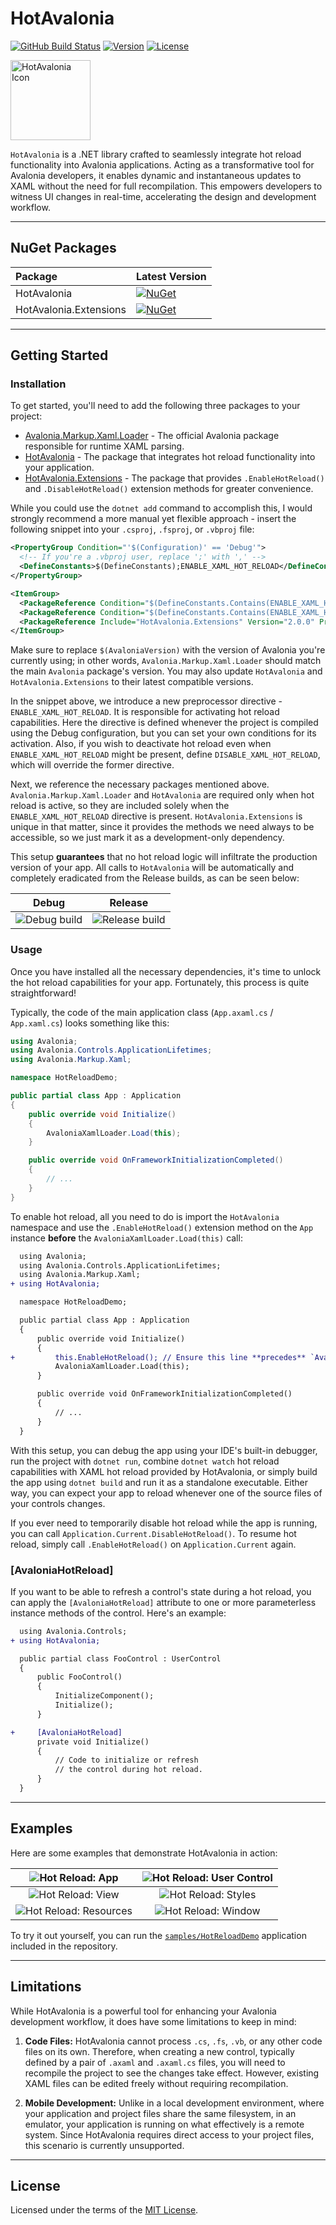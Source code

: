 # HotAvalonia

[![GitHub Build Status](https://img.shields.io/github/actions/workflow/status/Kir-Antipov/HotAvalonia/build.yml?logo=github)](https://github.com/Kir-Antipov/HotAvalonia/actions/workflows/build.yml)
[![Version](https://img.shields.io/github/v/release/Kir-Antipov/HotAvalonia?sort=date&label=version)](https://github.com/Kir-Antipov/HotAvalonia/releases/latest)
[![License](https://img.shields.io/github/license/Kir-Antipov/HotAvalonia?cacheSeconds=36000)](https://github.com/Kir-Antipov/HotAvalonia/blob/HEAD/LICENSE.md)

<img alt="HotAvalonia Icon" src="https://raw.githubusercontent.com/Kir-Antipov/HotAvalonia/HEAD/media/icon.png" width="128">

`HotAvalonia` is a .NET library crafted to seamlessly integrate hot reload functionality into Avalonia applications. Acting as a transformative tool for Avalonia developers, it enables dynamic and instantaneous updates to XAML without the need for full recompilation. This empowers developers to witness UI changes in real-time, accelerating the design and development workflow.

----

## NuGet Packages

| **Package** | **Latest Version** |
|:------------|:-------------------|
| HotAvalonia | [![NuGet](https://img.shields.io/nuget/v/HotAvalonia?logo=nuget&label=nuget)](https://nuget.org/packages/HotAvalonia/ "Download HotAvalonia from NuGet.org") |
| HotAvalonia.Extensions | [![NuGet](https://img.shields.io/nuget/v/HotAvalonia.Extensions?logo=nuget&label=nuget)](https://nuget.org/packages/HotAvalonia.Extensions/ "Download HotAvalonia.Extensions from NuGet.org") |

----

## Getting Started

### Installation

To get started, you'll need to add the following three packages to your project:

 - [Avalonia.Markup.Xaml.Loader](https://nuget.org/packages/Avalonia.Markup.Xaml.Loader/) - The official Avalonia package responsible for runtime XAML parsing.
 - [HotAvalonia](https://nuget.org/packages/HotAvalonia/) - The package that integrates hot reload functionality into your application.
 - [HotAvalonia.Extensions](https://nuget.org/packages/HotAvalonia.Extensions/) - The package that provides `.EnableHotReload()` and `.DisableHotReload()` extension methods for greater convenience.

While you could use the `dotnet add` command to accomplish this, I would strongly recommend a more manual yet flexible approach - insert the following snippet into your `.csproj`, `.fsproj`, or `.vbproj` file:

```xml
<PropertyGroup Condition="'$(Configuration)' == 'Debug'">
  <!-- If you're a .vbproj user, replace ';' with ',' -->
  <DefineConstants>$(DefineConstants);ENABLE_XAML_HOT_RELOAD</DefineConstants>
</PropertyGroup>

<ItemGroup>
  <PackageReference Condition="$(DefineConstants.Contains(ENABLE_XAML_HOT_RELOAD))" Include="Avalonia.Markup.Xaml.Loader" Version="$(AvaloniaVersion)" />
  <PackageReference Condition="$(DefineConstants.Contains(ENABLE_XAML_HOT_RELOAD))" Include="HotAvalonia" Version="2.0.0" />
  <PackageReference Include="HotAvalonia.Extensions" Version="2.0.0" PrivateAssets="All" />
</ItemGroup>
```

Make sure to replace `$(AvaloniaVersion)` with the version of Avalonia you're currently using; in other words, `Avalonia.Markup.Xaml.Loader` should match the main `Avalonia` package's version. You may also update `HotAvalonia` and `HotAvalonia.Extensions` to their latest compatible versions.

In the snippet above, we introduce a new preprocessor directive - `ENABLE_XAML_HOT_RELOAD`. It is responsible for activating hot reload capabilities. Here the directive is defined whenever the project is compiled using the Debug configuration, but you can set your own conditions for its activation. Also, if you wish to deactivate hot reload even when `ENABLE_XAML_HOT_RELOAD` might be present, define `DISABLE_XAML_HOT_RELOAD`, which will override the former directive.

Next, we reference the necessary packages mentioned above. `Avalonia.Markup.Xaml.Loader` and `HotAvalonia` are required only when hot reload is active, so they are included solely when the `ENABLE_XAML_HOT_RELOAD` directive is present. `HotAvalonia.Extensions` is unique in that matter, since it provides the methods we need always to be accessible, so we just mark it as a development-only dependency.

This setup **guarantees** that no hot reload logic will infiltrate the production version of your app. All calls to `HotAvalonia` will be automatically and completely eradicated from the Release builds, as can be seen below:

| Debug | Release |
| :---: | :-----: |
| ![Debug build](https://raw.githubusercontent.com/Kir-Antipov/HotAvalonia/HEAD/media/examples/build_debug.png) | ![Release build](https://raw.githubusercontent.com/Kir-Antipov/HotAvalonia/HEAD/media/examples/build_release.png) |

### Usage

Once you have installed all the necessary dependencies, it's time to unlock the hot reload capabilities for your app. Fortunately, this process is quite straightforward!

Typically, the code of the main application class (`App.axaml.cs` / `App.xaml.cs`) looks something like this:

```csharp
using Avalonia;
using Avalonia.Controls.ApplicationLifetimes;
using Avalonia.Markup.Xaml;

namespace HotReloadDemo;

public partial class App : Application
{
    public override void Initialize()
    {
        AvaloniaXamlLoader.Load(this);
    }

    public override void OnFrameworkInitializationCompleted()
    {
        // ...
    }
}
```

To enable hot reload, all you need to do is import the `HotAvalonia` namespace and use the `.EnableHotReload()` extension method on the `App` instance **before** the `AvaloniaXamlLoader.Load(this)` call:

```diff
  using Avalonia;
  using Avalonia.Controls.ApplicationLifetimes;
  using Avalonia.Markup.Xaml;
+ using HotAvalonia;

  namespace HotReloadDemo;

  public partial class App : Application
  {
      public override void Initialize()
      {
+         this.EnableHotReload(); // Ensure this line **precedes** `AvaloniaXamlLoader.Load(this);`
          AvaloniaXamlLoader.Load(this);
      }

      public override void OnFrameworkInitializationCompleted()
      {
          // ...
      }
  }
```

With this setup, you can debug the app using your IDE's built-in debugger, run the project with `dotnet run`, combine `dotnet watch` hot reload capabilities with XAML hot reload provided by HotAvalonia, or simply build the app using `dotnet build` and run it as a standalone executable. Either way, you can expect your app to reload whenever one of the source files of your controls changes.

If you ever need to temporarily disable hot reload while the app is running, you can call `Application.Current.DisableHotReload()`. To resume hot reload, simply call `.EnableHotReload()` on `Application.Current` again.

### [AvaloniaHotReload]

If you want to be able to refresh a control's state during a hot reload, you can apply the `[AvaloniaHotReload]` attribute to one or more parameterless instance methods of the control. Here's an example:

```diff
  using Avalonia.Controls;
+ using HotAvalonia;

  public partial class FooControl : UserControl
  {
      public FooControl()
      {
          InitializeComponent();
          Initialize();
      }

+     [AvaloniaHotReload]
      private void Initialize()
      {
          // Code to initialize or refresh
          // the control during hot reload.
      }
  }
```

----

## Examples

Here are some examples that demonstrate HotAvalonia in action:

| ![Hot Reload: App](https://raw.githubusercontent.com/Kir-Antipov/HotAvalonia/HEAD/media/examples/hot_reload_app.gif) | ![Hot Reload: User Control](https://raw.githubusercontent.com/Kir-Antipov/HotAvalonia/HEAD/media/examples/hot_reload_user_control.gif) |
| :---: | :-----: |
| ![Hot Reload: View](https://raw.githubusercontent.com/Kir-Antipov/HotAvalonia/HEAD/media/examples/hot_reload_view.gif) | ![Hot Reload: Styles](https://raw.githubusercontent.com/Kir-Antipov/HotAvalonia/HEAD/media/examples/hot_reload_styles.gif) |
| ![Hot Reload: Resources](https://raw.githubusercontent.com/Kir-Antipov/HotAvalonia/HEAD/media/examples/hot_reload_resources.gif) | ![Hot Reload: Window](https://raw.githubusercontent.com/Kir-Antipov/HotAvalonia/HEAD/media/examples/hot_reload_window.gif) |

To try it out yourself, you can run the [`samples/HotReloadDemo`](https://github.com/Kir-Antipov/HotAvalonia/blob/HEAD/samples/HotReloadDemo) application included in the repository.

----

## Limitations

While HotAvalonia is a powerful tool for enhancing your Avalonia development workflow, it does have some limitations to keep in mind:

 1. **Code Files:** HotAvalonia cannot process `.cs`, `.fs`, `.vb`, or any other code files on its own. Therefore, when creating a new control, typically defined by a pair of `.axaml` and `.axaml.cs` files, you will need to recompile the project to see the changes take effect. However, existing XAML files can be edited freely without requiring recompilation.

 2. **Mobile Development:** Unlike in a local development environment, where your application and project files share the same filesystem, in an emulator, your application is running on what effectively is a remote system. Since HotAvalonia requires direct access to your project files, this scenario is currently unsupported.

----

## License

Licensed under the terms of the [MIT License](https://github.com/Kir-Antipov/HotAvalonia/blob/HEAD/LICENSE.md).
